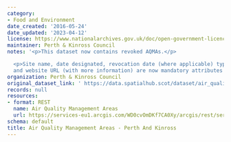 ```yaml
---
category:
- Food and Environment
date_created: '2016-05-24'
date_updated: '2023-04-12'
license: https://www.nationalarchives.gov.uk/doc/open-government-licence/version/3/
maintainer: Perth & Kinross Council
notes: '<p>This dataset now contains revoked AQMAs.</p>

  <p>Site name, date designated, revocation date (where applicable) type of pollutant
  and website URL (with more information) are now mandatory attributes for this dataset.</p>'
organization: Perth & Kinross Council
original_dataset_link: ' https://data.spatialhub.scot/dataset/air_quality_management_areas-pk'
records: null
resources:
- format: REST
  name: Air Quality Management Areas
  url: https://services-eu1.arcgis.com/WD0cvOmDKf7CA0Xy/arcgis/rest/services/Air_Quality_Management_Area/FeatureServer/6/query?outFields=*&where=1%3D1
schema: default
title: Air Quality Management Areas - Perth And Kinross
---
```

